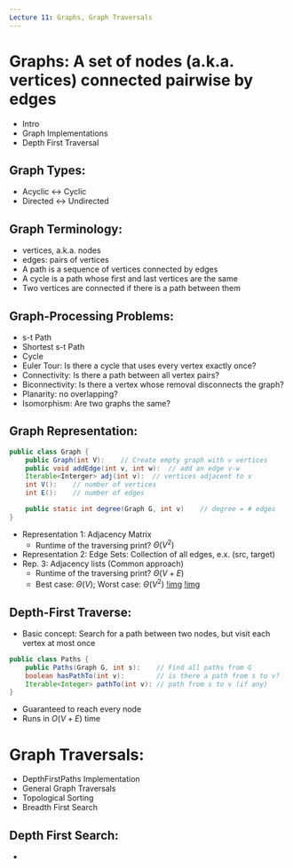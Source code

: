 ```yaml
---
Lecture 11: Graphs, Graph Traversals
---
```


# Graphs: A set of nodes (a.k.a. vertices) connected pairwise by edges
- Intro
- Graph Implementations
- Depth First Traversal

## Graph Types:
- Acyclic <-> Cyclic
- Directed <-> Undirected

## Graph Terminology:
- vertices, a.k.a. nodes
- edges: pairs of vertices
- A path is a sequence of vertices connected by edges
- A cycle is a path whose first and last vertices are the same
- Two vertices are connected if there is a path between them

## Graph-Processing Problems:
- s-t Path
- Shortest s-t Path
- Cycle
- Euler Tour: Is there a cycle that uses every vertex exactly once?
- Connectivity: Is there a path between all vertex pairs?
- Biconnectivity: Is there a vertex whose removal disconnects the graph?
- Planarity: no overlapping?
- Isomorphism: Are two graphs the same?

## Graph Representation:
```java
public class Graph {
    public Graph(int V):    // Create empty graph with v vertices
    public void addEdge(int v, int w):  // add an edge v-w
    Iterable<Interger> adj(int v):  // vertices adjacent to v
    int V():    // number of vertices
    int E():    // number of edges

    public static int degree(Graph G, int v)    // degree = # edges
}
```

- Representation 1: Adjacency Matrix
  - Runtime of the traversing print? $\Theta(V^2)$
- Representation 2: Edge Sets: Collection of all edges, e.x. (src, target)
- Rep. 3: Adjacency lists (Common approach)
  - Runtime of the traversing print? $\Theta(V + E)$
  - Best case: $\Theta(V)$; Worst case: $\Theta(V^2)$
[!img](graph_traverse.png)
[!img](graph_runtime.png)

## Depth-First Traverse:
- Basic concept: Search for a path between two nodes, but visit each vertex at most once 
```java
public class Paths {
    public Paths(Graph G, int s):    // Find all paths from G
    boolean hasPathTo(int v):        // is there a path from s to v?
    Iterable<Integer> pathTo(int v): // path from s to v (if any)
}
```
- Guaranteed to reach every node
- Runs in $O(V + E)$ time

# Graph Traversals:
- DepthFirstPaths Implementation
- General Graph Traversals
- Topological Sorting
- Breadth First Search

## Depth First Search:
- 








